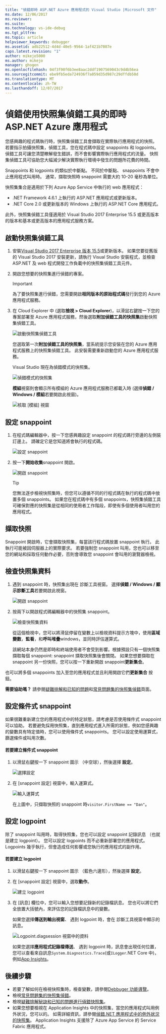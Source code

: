 ```yaml
---
title: "偵錯即時 ASP.NET Azure 應用程式的 Visual Studio |Microsoft 文件"
ms.date: 12/06/2017
ms.reviewer: 
ms.suite: 
ms.technology: vs-ide-debug
ms.tgt_pltfrm: 
ms.topic: article
helpviewer_keywords: debugger
ms.assetid: adb22512-4d4d-40e5-9564-1af421b7087e
caps.latest.revision: "1"
author: mikejo5000
ms.author: mikejo
manager: ghogen
ms.openlocfilehash: 04f3f90f6b3ee8aac2ddf1907569043c9d4b56ea
ms.sourcegitcommit: ebe9fb5eda724936f7a059d35d987c29dffdb50d
ms.translationtype: MT
ms.contentlocale: zh-TW
ms.lasthandoff: 12/07/2017
---
```

# <a name="debug-live-aspnet-azure-apps-using-the-snapshot-debugger"></a>偵錯使用快照集偵錯工具的即時 ASP.NET Azure 應用程式

您感興趣的程式碼執行時，快照集偵錯工具會擷取在實際執行應用程式的快照。 若要指示拍攝快照集，偵錯工具，您在程式碼中設定 snappoints 和 logpoints。 偵錯工具可讓您清楚瞭解發生錯誤，而不會影響實際執行應用程式的流量。 快照集偵錯工具可協助您大幅減少解決實際執行環境中發生的問題所花費的時間。

Snappoints 和 logpoints 的類似於中斷點。 不同於中斷點、 snappoints 不會中止應用程式叫用時。 通常，擷取快照時 snappoint 需要大約 10-20 毫秒為單位。 

快照集集合是適用於下列 Azure App Service 中執行的 web 應用程式：

- .NET Framework 4.6.1 上執行的 ASP.NET 應用程式或更新版本。
- .NET Core 2.0 或更新版本的 Windows 上執行的 ASP.NET Core 應用程式。

此外，快照集偵錯工具僅適用於 Visual Studio 2017 Enterprise 15.5 或更高版本的版本和基本或更高版本的應用程式服務方案。 

## <a name="start-the-snapshot-debugger"></a>啟動快照集偵錯工具

1. 安裝[Visual Studio 2017 Enterprise 版本 15.5](https://www.visualstudio.com/downloads/)或更新版本。 如果您要從舊版的 Visual Studio 2017 安裝更新，請執行 Visual Studio 安裝程式，並檢查 ASP.NET 及 web 程式開發工作負載中的快照集偵錯工具元件。

2. 開啟您想要的快照集進行偵錯的專案。 

    > [!IMPORTANT] 
    > 為了要快照集進行偵錯，您需要開啟**相同版本的原始程式碼**發行到您的 Azure 應用程式服務。 

3. 在 Cloud Explorer 中 (選取**檢視 > Cloud Explorer**)，以滑鼠右鍵按一下您的專案部署至 Azure 應用程式服務，然後選取**附加偵錯工具的快照集**啟動快照集偵錯工具。

   ![啟動快照集偵錯工具](../debugger/media/snapshot-launch.png "啟動快照集偵錯工具")

    您選取第一次**附加偵錯工具的快照集**，當系統提示您安裝在您的 Azure 應用程式服務上的快照集偵錯工具。 此安裝需要重新啟動您的 Azure 應用程式服務。 

   Visual Studio 現在為偵錯模式的快照集。

   ![偵錯模式的快照集](../debugger/media/snapshot-message.png "快照集偵錯模式")

   **模組**視窗則會顯示所有模組的 Azure 應用程式服務已都載入時 (選擇**偵錯 / Windows / 模組**若要開啟此視窗)。

   ![核取 [模組] 視窗](../debugger/media/snapshot-modules.png "核取 [模組] 視窗")

## <a name="set-a-snappoint"></a>設定 snappoint

1. 在程式碼編輯器中，按一下您感興趣設定 snappoint 的程式碼行旁邊的左側裝訂邊上。 請確定它是您知道將會執行的程式碼。

   ![設定 snappoint](../debugger/media/snapshot-set-snappoint.png "設定 snappoint")

2. 按一下**開始收集**snappoint 開啟。  

   ![開啟 snappoint](../debugger/media/snapshot-start-collection.png "snappoint 開啟")

    > [!TIP]
    > 您無法逐步檢視快照集時，但您可以遵循不同的行程式碼在執行的程式碼中放置多個 snappoints。 如果您在程式碼中有多個 snappoints，快照集偵錯工具可確保對應的快照集是從相同的使用者工作階段，即使有多個使用者叫用您的應用程式。

## <a name="take-a-snapshot"></a>擷取快照

Snappoint 開啟時，它會擷取快照集，每當該行程式碼放置 snappoint 執行。 此執行可能被因伺服器上的實際要求。 若要強制您 snappoint 叫用，您也可以移至您的網站和採取任何動作必要，否則會導致您 snappoint 會叫用的瀏覽器檢視。

## <a name="inspect-snapshot-data"></a>檢查快照集資料

1. 遇到 snappoint 時，快照集出現在 診斷工具視窗。 選擇**偵錯 / Windows / 顯示診斷工具**若要開啟此視窗。

   ![開啟 snappoint](../debugger/media/snapshot-diagsession-window.png "開啟 snappoint")

1. 按兩下以開啟程式碼編輯器中的快照集 snappoint。

   ![檢查快照集資料](../debugger/media/snapshot-inspect-data.png "檢查快照集資料")

   從這個檢視中，您可以將滑鼠停留在變數上以檢視資料提示方塊中，使用**區域變數**，**監看**，和**呼叫堆疊**windows，並同時評估運算式。

    該網站本身仍然是即時和終端使用者不會受到影響。根據預設只有一個快照集擷取每個 snappoint: snappoint 擷取快照集後會關閉。 如果您想要擷取在 snappoint 另一份快照，您可以按一下重新開啟 snappoint**更新集合**。

也可以將多個 snappoints 加入至您的應用程式並且利用開啟它們**更新集合** 按鈕。

**需要協助嗎？** 請參閱[疑難排解和已知的問題](../debugger/debug-live-azure-apps-troubleshooting.md)和[常見問題集的快照集偵錯](../debugger/debug-live-azure-apps-faq.md)頁面。

## <a name="set-a-conditional-snappoint"></a>設定條件式 snappoint

如果很難重新建立您的應用程式中的特定狀態，請考慮是否使用條件式 snappoint 可以協助。 若要避免採用快照集，直到應用程式進入所需的狀態，例如您感興趣的變數具有特定值時，您可以使用條件式 snappoints。 您可以設定使用運算式，篩選條件或叫用次數。

#### <a name="to-create-a-conditional-snappoint"></a>若要建立條件式 snappoint

1. 以滑鼠右鍵按一下 snappoint 圖示 （中空球），然後選擇 **設定**。

   ![選擇設定](../debugger/media/snapshot-snappoint-settings.png "選擇的設定")

1. 在 [snappoint 設定] 視窗中，輸入運算式。

   ![輸入運算式](../debugger/media/snapshot-snappoint-conditions.png "輸入的運算式")

   在上圖中，只擷取快照的 snappoint 時`visitor.FirstName == "Dan"`。

## <a name="set-a-logpoint"></a>設定 logpoint

除了 snappoint 叫用時，取得快照集，您也可以設定 snappoint 記錄訊息 （也就是建立 logpoint）。 您可以設定 logpoints 而不必重新部署您的應用程式。 Logpoints 幾乎執行，但會造成任何影響或您執行的應用程式的副作用。

#### <a name="to-create-a-logpoint"></a>若要建立 logpoint

1. 以滑鼠右鍵按一下 snappoint 圖示 （藍色六邊形），然後選擇 **設定**。

1. 在 [snappoint 設定] 視窗中，選取**動作**。

    ![建立 logpoint](../debugger/media/snapshot-logpoint.png "建立 logpoint")

1. 在 [訊息] 欄位中，您可以輸入您想要記錄新的記錄檔訊息。 您也可以將它們全放置大括號內，來評估您的記錄檔訊息中的變數。

    如果您選擇**傳送到輸出視窗**、 遇到 logpoint 時，會在 診斷工具視窗中顯示的訊息。

    ![Logpoint.diagsession 視窗中的資料](../debugger/media/snapshot-logpoint-output.png "Logpoint.diagsession 視窗中的資料")

    如果您選擇**應用程式記錄檔傳送**、 遇到 logpoint 時，訊息會出現任何位置，您可以查看來自訊息`System.Diagnostics.Trace`(或`ILogger`.NET Core 中)，例如[App Insights](/azure/application-insights/app-insights-asp-net-trace-logs)。

## <a name="next-steps"></a>後續步驟

- 若要了解如何在檢視快照集時，檢查變數，請參閱[Debbuger 功能導覽](../debugger/debugger-feature-tour.md)。
- 檢視[常見問題集的快照集偵錯](../debugger/debug-live-azure-apps-faq.md)。
- 檢視[疑難排解秘訣和已知的問題進行偵錯快照集](../debugger/debug-live-azure-apps-troubleshooting.md)。
- 如果您想要檢視在 Application Insights 中的快照集，當您的應用程式叫用例外狀況，您可以的。 如需詳細資訊，請參閱[偵錯.NET 應用程式中的例外狀況的快照集](/azure/application-insights/app-insights-snapshot-debugger)。 Application Insights 支援除了 Azure App Service 的 Service Fabric 應用程式。
